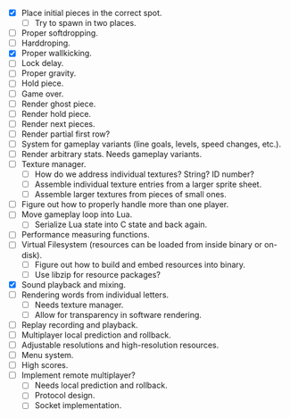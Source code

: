 - [X] Place initial pieces in the correct spot.
  - [ ] Try to spawn in two places.
- [ ] Proper softdropping.
- [ ] Harddroping.
- [X] Proper wallkicking.
- [ ] Lock delay.
- [ ] Proper gravity.
- [ ] Hold piece.
- [ ] Game over.
- [ ] Render ghost piece.
- [ ] Render hold piece.
- [ ] Render next pieces.
- [ ] Render partial first row?
- [ ] System for gameplay variants (line goals, levels, speed changes, etc.).
- [ ] Render arbitrary stats.  Needs gameplay variants.
- [ ] Texture manager.
  - [ ] How do we address individual textures?  String?  ID number?
  - [ ] Assemble individual texture entries from a larger sprite sheet.
  - [ ] Assemble larger textures from pieces of small ones.
- [ ] Figure out how to properly handle more than one player.
- [ ] Move gameplay loop into Lua.
  - [ ] Serialize Lua state into C state and back again.
- [ ] Performance measuring functions.
- [ ] Virtual Filesystem (resources can be loaded from inside binary or on-disk).
  - [ ] Figure out how to build and embed resources into binary.
  - [ ] Use libzip for resource packages?
- [X] Sound playback and mixing.
- [ ] Rendering words from individual letters.
  - [ ] Needs texture manager.
  - [ ] Allow for transparency in software rendering.
- [ ] Replay recording and playback.
- [ ] Multiplayer local prediction and rollback.
- [ ] Adjustable resolutions and high-resolution resources.
- [ ] Menu system.
- [ ] High scores.
- [ ] Implement remote multiplayer?
  - [ ] Needs local prediction and rollback.
  - [ ] Protocol design.
  - [ ] Socket implementation.
